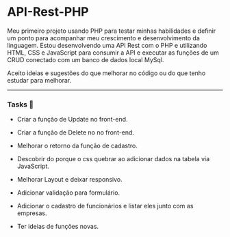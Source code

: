 # API-Rest-PHP

Meu primeiro projeto usando PHP para testar minhas habilidades e definir um ponto para acompanhar meu crescimento e desenvolvimento da linguagem.
Estou desenvolvendo uma API Rest com o PHP e utilizando HTML, CSS e JavaScript para consumir a API e executar as funções de um CRUD conectado com um banco de dados local MySql.

Aceito ideias e sugestões do que melhorar no código ou do que tenho estudar para melhorar.

---

### Tasks 📝

- Criar a função de Update no front-end.

- Criar a função de Delete no no front-end.

- Melhorar o retorno da função de cadastro.

- Descobrir do porque o css quebrar ao adicionar dados na tabela via JavaScript.

- Melhorar Layout e deixar responsivo.

- Adicionar validação para formulário.

- Adicionar o cadastro de funcionários e listar eles junto com as empresas.

- Ter ideias de funções novas.
